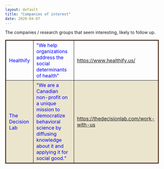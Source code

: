 ```yaml
---
layout: default
title: "Companies of interest"
date: 2020-04-07
---
```


The companies / research groups that seem interesting, likely to follow up. 
<style>
thead {color:green;}
tbody {color:blue;}
tfoot {color:red;}
th,td {
  border:1px solid black;
  padding: 5px 10px;
}
table{
    border: 2px solid #774F38;
    border-collapse: collapse;  
}
tr:nth-child(even){
    background-color:#ECE5CE;
}
</style>
<table border="1" width="100%">

<tr>
  <td>Healthify</td>
  <td>"We help organizations address the social determinants of health"</td>
  <td><a href="https://www.healthify.us/"> https://www.healthify.us/ </a> </td>
</tr>
<tr>
  <td>The Decision Lab</td>
  <td>"We are a Canadian non-profit on a unique mission to democratize behavioral science by diffusing knowledge about it and applying it for social good."</td>
  <td><a href="https://thedecisionlab.com/work-with-us"> https://thedecisionlab.com/work-with-us </a> </td>
</tr>
</table>

